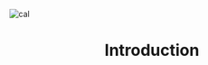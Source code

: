 ![cal](https://user-images.githubusercontent.com/83801064/125767508-4798711d-e515-46c7-aba5-430b394a434c.png)



<h1 align="center" >Introduction</h1>
